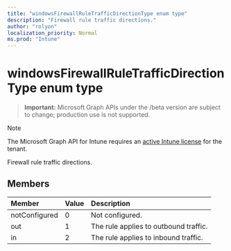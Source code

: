 ```yaml
---
title: "windowsFirewallRuleTrafficDirectionType enum type"
description: "Firewall rule traffic directions."
author: "rolyon"
localization_priority: Normal
ms.prod: "Intune"
---
```


# windowsFirewallRuleTrafficDirectionType enum type

> **Important:** Microsoft Graph APIs under the /beta version are subject to change; production use is not supported.

> [!NOTE]
> The Microsoft Graph API for Intune requires an [active Intune license](https://go.microsoft.com/fwlink/?linkid=839381) for the tenant.

Firewall rule traffic directions.

## Members
|Member|Value|Description|
|:---|:---|:---|
|notConfigured|0|Not configured.|
|out|1|The rule applies to outbound traffic.|
|in|2|The rule applies to inbound traffic.|





